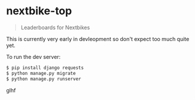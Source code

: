 # nextbike-top

> Leaderboards for Nextbikes

This is currently very early in devleopment so don't expect too much quite yet.

To run the dev server:
```bash
$ pip install django requests
$ python manage.py migrate
$ python manage.py runserver
```

glhf
